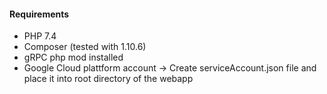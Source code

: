 #### Requirements
* PHP 7.4
* Composer (tested with 1.10.6)
* gRPC php mod installed
* Google Cloud plattform account -> Create serviceAccount.json file and place it into root directory of the webapp